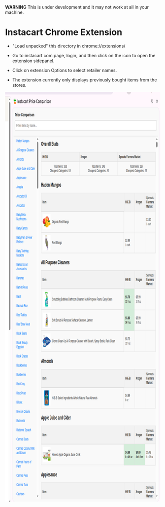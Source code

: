 
**WARNING** This is under development and it may not work at all in your machine.


# Instacart Chrome Extension

- "Load unpacked" this directory in chrome://extensions/

- Go to instacart.com page, login, and then click on the icon to open the extension sidepanel.

- Click on extension Options to select retailer names.

- The extension currently only displays previously bought items from the stores.




<img width="981" height="1329" alt="image" src="screenshot.png" />

